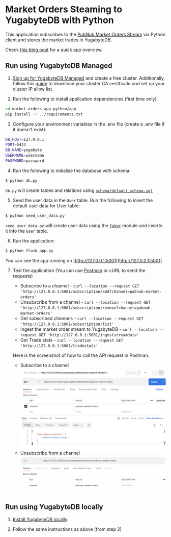 # Market Orders Steaming to YugabyteDB with Python

This application subscribes to the [PubNub Market Orders Stream](https://www.pubnub.com/developers/realtime-data-streams/financial-securities-market-orders/) via Python client and stores the market trades in YugabyteDB.

Check [this blog post](https://www.yugabyte.com/blog/building-simple-application-yugabytedb-prisma/) for a quick app overview.

## Run using YugabyteDB Managed

1. [Sign up for YugabyteDB Managed](https://docs.yugabyte.com/preview/yugabyte-cloud/cloud-quickstart/) and create a free cluster.  Additionally, follow this [guide](https://docs.yugabyte.com/preview/yugabyte-cloud/cloud-quickstart/cloud-build-apps/cloud-add-ip/#download-your-cluster-certificate) to download your cluster CA certificate and set up your cluster IP allow list.

2. Run the following to install application dependencies (first time only):

```bash
cd market-orders-app-python/app
pip install -r ../requirements.txt
```

3. Configure your environment variables in the .env file (create a .env file if it doesn't exist):

```bash
DB_HOST=127.0.0.1
PORT=5433
DB_NAME=yugabyte
USERNAME=username
PASSWORD=password
```

4. Run the following to initialize the database with schema:

```bash
$ python db.py
```

`db.py` will create tables and relations using [`schema/default_schema.sql`](schema/default_schema.sql)

5. Seed the user data in the `User` table. Run the following to insert the default user data for User table:

```bash
$ python seed_user_data.py
```

`seed_user_data.py` will create user data using the [`faker`](https://github.com/joke2k/faker) module and inserts it into the `User` table.

6. Run the application:

```bash
$ python flask_app.py
```

You can see the app running on [http://127.0.0.1:5001](http://127.0.0.1:5001)

7. Test the application (You can use [Postman](https://www.postman.com/downloads/) or cURL to send the requests)

    - Subscribe to a channel - `curl --location --request GET 'http://127.0.0.1:5001/subscription/add?channel=pubnub-market-orders'`
    - Unsubscribe from a channel - `curl --location --request GET 'http://127.0.0.1:5001/subscription/remove?channel=pubnub-market-orders'`
    - Get subscribed channels - `curl --location --request GET 'http://127.0.0.1:5001/subscription/list'`
    - Ingest the market order stream to YugabyteDB - `curl --location --request GET 'http://127.0.0.1:5001/ingeststreamdata'`
    - Get Trade stats - `curl --location --request GET 'http://127.0.0.1:5001/tradestats'`

    Here is the screenshot of how to call the API request in Postman.
    - Subscribe to a channel
    ![Subscribe to the channel](/Docs/images/add_subscription.png)
    - Unsubscribe from a channel
    ![Subscribe to the channel](/Docs/images/remove_subscription.png)


## Run using YugabyteDB locally

1. [Install YugabyteDB locally](https://docs.yugabyte.com/quick-start/install/).

2. Follow the same instructions as above (from step 2)
